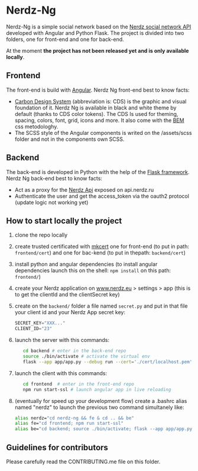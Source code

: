 # Nerdz-Ng

Nerdz-Ng is a simple social network based on the [Nerdz social network API](https://api.nerdz.eu/docs) developed with Angular and Python Flask.
The project is divided into two folders, one for front-end and one for back-end.

At the moment **the project has not been released yet and is only available locally**.

## Frontend
The front-end is build with [Angular](https://angular.dev/). 
Nerdz Ng front-end best to know facts:
* [Carbon Design System](https://carbondesignsystem.com/) (abbreviation is: CDS) is the graphic and visual foundation of it. Nerdz Ng is available in black and white theme by default (thanks to CDS color tokens). The CDS Is used for theming, spacing, colors, font, grid, icons and more. It also come with the [BEM](https://getbem.com/) css metodologhy.
* The SCSS style of the Angular components is writed on the /assets/scss folder and not in the components own SCSS.

## Backend
The back-end is developed in Python with the help of the [Flask framework](https://flask.palletsprojects.com/en/3.0.x/).
Nerdz Ng back-end best to know facts:
* Act as a proxy for the [Nerdz Api](https://github.com/nerdzeu/nerdz-api) exposed on api.nerdz.ru
* Authenticate the user and get the access_token via the oauth2 protocol (update logic not working yet)

## How to start locally the project
1. clone the repo locally
2. create trusted certificated with [mkcert](https://github.com/FiloSottile/mkcert) one for front-end (to put in path: `frontend/cert`) and one for bac-kend (to put in thepath: `backend/cert`)
3. install python and angular dependencies (to install angular dependencies launch this on the shell: `npm install` on this path: `frontend/`)
4. create your Nerdz application on www.nerdz.eu > settings > app (this is to get the clientId and the clientSecret key)
5. create on the `backend/` folder a file named `secret.py` and put in that file your client id and your Nerdz App secret key:

    ```python
    SECRET_KEY="XXX..."
    CLIENT_ID="23"
    ```
6. launch the server with this commands:
    ```bash
       cd backend # enter in the back-end repo
       source ./bin/activate # activate the virtual env
       flask --app app/app.py --debug run --cert='./cert/localhost.pem' --key='./cert/localhost-key.pem # launch app.py with flask
    ```
8. launch the client with this commands:
    ```bash
       cd frontend  # enter in the front-end repo
       npm run start-ssl # launch angular app in live reloading
    ```
10. (eventually for speed up your development flow) create a .bashrc alias named "nerdz" to launch the previous two command simultanely like:

    ```bash
    alias nerdz="cd nerdz-ng && fe & cd .. && be"
    alias fe="cd frontend; npm run start-ssl"
    alias be="cd backend; source ./bin/activate; flask --app app/app.py --debug run --cert='./cert/localhost.pem' --key='./cert/localhost-key.pem"
    ```

## Guidelines for contributors
Please carefully read the CONTRIBUTING.me file on this folder.